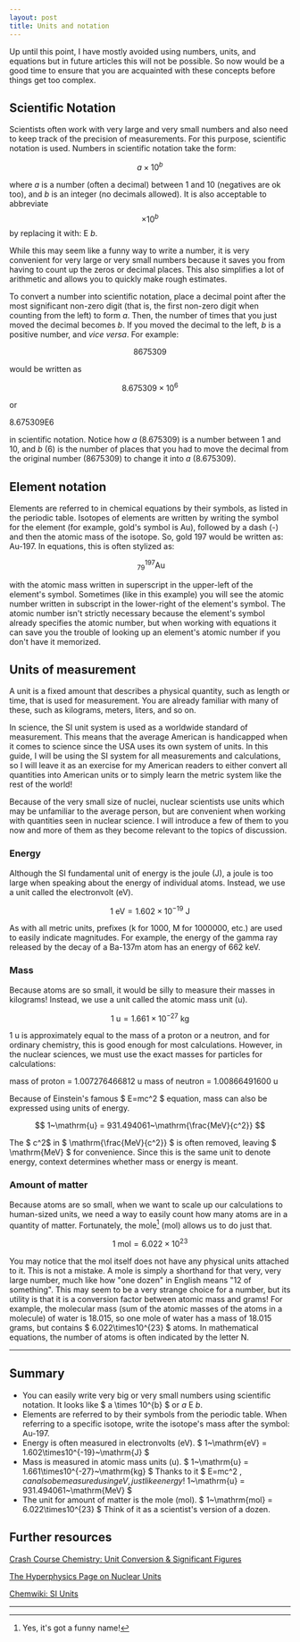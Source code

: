 ```yaml
---
layout: post
title: Units and notation
---
```


Up until this point, I have mostly avoided using numbers, units, and equations but in future articles this will not be possible. So now would be a good time to ensure that you are acquainted with these concepts before things get too complex.

<!--more-->

## Scientific Notation

Scientists often work with very large and very small numbers and also need to keep track of the precision of measurements. For this purpose, scientific notation is used. Numbers in scientific notation take the form:

$$a \times 10^{b}$$

where *a* is a number (often a decimal) between 1 and 10 (negatives are ok too), and *b* is an integer (no decimals allowed). It is also acceptable to abbreviate $$ \times 10^{b}$$  by replacing it with: E *b*.

While this may seem like a funny way to write a number, it is very convenient for very large or very small numbers because it saves you from having to count up the zeros or decimal places. This also simplifies a lot of arithmetic and allows you to quickly make rough estimates.

To convert a number into scientific notation, place a decimal point after the most significant non-zero digit (that is, the first non-zero digit when counting from the left) to form *a*. Then, the number of times that you just moved the decimal becomes *b*. If you moved the decimal to the left, *b* is a positive number, and *vice versa*. For example:

$$ 8675309$$ 

would be written as

$$ 8.675309\times10^{6} $$

or

8.675309E6

in scientific notation. Notice how *a* (8.675309) is a number between 1 and 10, and *b* (6) is the number of places that you had to move the decimal from the original number (8675309) to change it into *a* (8.675309).

## Element notation

Elements are referred to in chemical equations by their symbols, as listed in the periodic table. Isotopes of elements are written by writing the symbol for the element (for example, gold's symbol is Au), followed by a dash (-) and then the atomic mass of the isotope. So, gold 197 would be written as: Au-197. In equations, this is often stylized as:

$$ \mathrm{~^{197}_{79}Au} $$

with the atomic mass written in superscript in the upper-left of the element's symbol. Sometimes (like in this example) you will see the atomic number written in subscript in the lower-right of the element's symbol. The atomic number isn't strictly necessary because the element's symbol already specifies the atomic number, but when working with equations it can save you the trouble of looking up an element's atomic number if you don't have it memorized.

## Units of measurement

A unit is a fixed amount that describes a physical quantity, such as length or time, that is used for measurement. You are already familiar with many of these, such as kilograms, meters, liters, and so on.

In science, the SI unit system is used as a worldwide standard of measurement. This means that the average American is handicapped when it comes to science since the USA uses its own system of units. In this guide, I will be using the SI system for all measurements and calculations, so I will leave it as an exercise for my American readers to either convert all quantities into American units or to simply learn the metric system like the rest of the world!

Because of the very small size of nuclei, nuclear scientists use units which may be unfamiliar to the average person, but are convenient when working with quantities seen in nuclear science. I will introduce a few of them to you now and more of them as they become relevant to the topics of discussion.

### Energy

Although the SI fundamental unit of energy is the joule (J), a joule is too large when speaking about the energy of individual atoms. Instead, we use a unit called the electronvolt (eV).

$$ 1~\mathrm{eV} = 1.602\times10^{-19}~\mathrm{J} $$

As with all metric units, prefixes (k for 1000, M for 1000000, etc.) are used to easily indicate magnitudes. For example, the energy of the gamma ray released by the decay of a Ba-137m atom has an energy of 662 keV.

### Mass

Because atoms are so small, it would be silly to measure their masses in kilograms! Instead, we use a unit called the atomic mass unit (u).

$$ 1~\mathrm{u} = 1.661\times10^{-27}~\mathrm{kg} $$

1 u is approximately equal to the mass of a proton or a neutron, and for ordinary chemistry, this is good enough for most calculations. However, in the nuclear sciences, we must use the exact masses for particles for calculations:

mass of proton = 1.007276466812 u
mass of neutron = 1.00866491600 u

Because of Einstein's famous $ E=mc^2 $ equation, mass can also be expressed using units of energy.

$$ 1~\mathrm{u} = 931.494061~\mathrm{\frac{MeV}{c^2}} $$

The $ c^2$ in $ \mathrm{\frac{MeV}{c^2}} $ is often removed, leaving $ \mathrm{MeV} $ for convenience. Since this is the same unit to denote energy, context determines whether mass or energy is meant.

### Amount of matter

Because atoms are so small, when we want to scale up our calculations to human-sized units, we need a way to easily count how many atoms are in a quantity of matter. Fortunately, the mole[^1] (mol) allows us to do just that.

[^1]: Yes, it's got a funny name!

$$ 1~\mathrm{mol} = 6.022\times10^{23} $$

You may notice that the mol itself does not have any physical units attached to it. This is not a mistake. A mole is simply a shorthand for that very, very large number, much like how "one dozen" in English means "12 of something". This may seem to be a very strange choice for a number, but its utility is that it is a conversion factor between atomic mass and grams! For example, the molecular mass (sum of the atomic masses of the atoms in a molecule) of water is 18.015, so one mole of water has a mass of 18.015 grams, but contains $ 6.022\times10^{23} $ atoms. In mathematical equations, the number of atoms is often indicated by the letter N.

***

## Summary

* You can easily write very big or very small numbers using scientific notation. It looks like $ a \times 10^{b} $ or *a* E *b*.
* Elements are referred to by their symbols from the periodic table. When referring to a specific isotope, write the isotope's mass after the symbol: Au-197.
* Energy is often measured in electronvolts (eV). $ 1~\mathrm{eV} = 1.602\times10^{-19}~\mathrm{J} $
* Mass is measured in atomic mass units (u). $ 1~\mathrm{u} = 1.661\times10^{-27}~\mathrm{kg} $ Thanks to it $ E=mc^2 $, can also be measured using eV, just like energy! $ 1~\mathrm{u} = 931.494061~\mathrm{MeV} $
* The unit for amount of matter is the mole (mol). $ 1~\mathrm{mol} = 6.022\times10^{23} $ Think of it as a scientist's version of a dozen.

## Further resources

<a href="https://www.youtube.com/watch?v=hQpQ0hxVNTg" target="_blank">Crash Course Chemistry: Unit Conversion &amp; Significant Figures</a>

<a href="http://hyperphysics.phy-astr.gsu.edu/hbase/nuclear/nucuni.html" target="_blank">The Hyperphysics Page on Nuclear Units</a>

<a href="http://chemwiki.ucdavis.edu/Analytical_Chemistry/Quantifying_Nature/Units_of_Measure/SI_Units" target="_blank">Chemwiki: SI Units</a>

***
